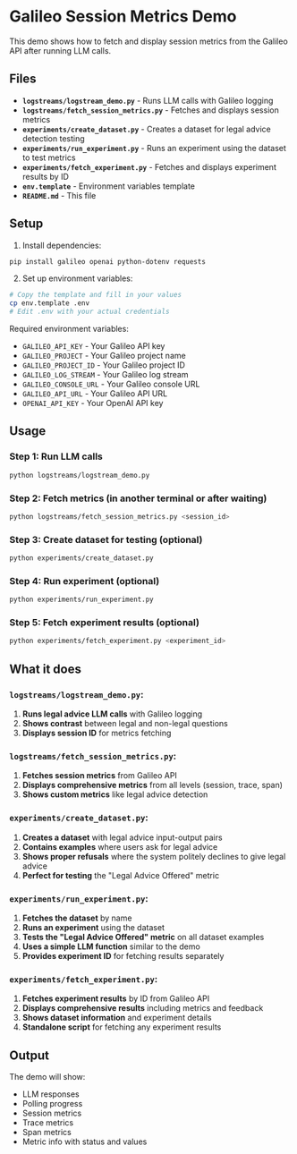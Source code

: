 # Galileo Session Metrics Demo

This demo shows how to fetch and display session metrics from the Galileo API after running LLM calls.

## Files

- **`logstreams/logstream_demo.py`** - Runs LLM calls with Galileo logging
- **`logstreams/fetch_session_metrics.py`** - Fetches and displays session metrics
- **`experiments/create_dataset.py`** - Creates a dataset for legal advice detection testing
- **`experiments/run_experiment.py`** - Runs an experiment using the dataset to test metrics
- **`experiments/fetch_experiment.py`** - Fetches and displays experiment results by ID
- **`env.template`** - Environment variables template
- **`README.md`** - This file

## Setup

1. Install dependencies:
```bash
pip install galileo openai python-dotenv requests
```

2. Set up environment variables:
```bash
# Copy the template and fill in your values
cp env.template .env
# Edit .env with your actual credentials
```

Required environment variables:
- `GALILEO_API_KEY` - Your Galileo API key
- `GALILEO_PROJECT` - Your Galileo project name
- `GALILEO_PROJECT_ID` - Your Galileo project ID
- `GALILEO_LOG_STREAM` - Your Galileo log stream
- `GALILEO_CONSOLE_URL` - Your Galileo console URL
- `GALILEO_API_URL` - Your Galileo API URL
- `OPENAI_API_KEY` - Your OpenAI API key

## Usage

### Step 1: Run LLM calls
```bash
python logstreams/logstream_demo.py
```

### Step 2: Fetch metrics (in another terminal or after waiting)
```bash
python logstreams/fetch_session_metrics.py <session_id>
```

### Step 3: Create dataset for testing (optional)
```bash
python experiments/create_dataset.py
```

### Step 4: Run experiment (optional)
```bash
python experiments/run_experiment.py
```

### Step 5: Fetch experiment results (optional)
```bash
python experiments/fetch_experiment.py <experiment_id>
```

## What it does

### `logstreams/logstream_demo.py`:
1. **Runs legal advice LLM calls** with Galileo logging
2. **Shows contrast** between legal and non-legal questions
3. **Displays session ID** for metrics fetching

### `logstreams/fetch_session_metrics.py`:
1. **Fetches session metrics** from Galileo API
2. **Displays comprehensive metrics** from all levels (session, trace, span)
3. **Shows custom metrics** like legal advice detection

### `experiments/create_dataset.py`:
1. **Creates a dataset** with legal advice input-output pairs
2. **Contains examples** where users ask for legal advice
3. **Shows proper refusals** where the system politely declines to give legal advice
4. **Perfect for testing** the "Legal Advice Offered" metric

### `experiments/run_experiment.py`:
1. **Fetches the dataset** by name
2. **Runs an experiment** using the dataset
3. **Tests the "Legal Advice Offered" metric** on all dataset examples
4. **Uses a simple LLM function** similar to the demo
5. **Provides experiment ID** for fetching results separately

### `experiments/fetch_experiment.py`:
1. **Fetches experiment results** by ID from Galileo API
2. **Displays comprehensive results** including metrics and feedback
3. **Shows dataset information** and experiment details
4. **Standalone script** for fetching any experiment results

## Output

The demo will show:
- LLM responses
- Polling progress
- Session metrics
- Trace metrics  
- Span metrics
- Metric info with status and values
